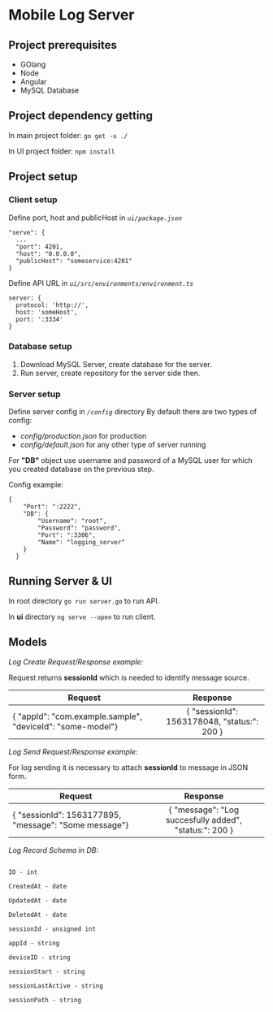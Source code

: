 # Mobile Log Server

## Project prerequisites

- GOlang
- Node
- Angular
- MySQL Database

## Project dependency getting

In main project folder: `go get -u ./`

In UI project folder: `npm install`

## Project setup

### Client setup

Define port, host and publicHost in *`ui/package.json`*

```
"serve": {
  ...
  "port": 4201,
  "host": "0.0.0.0",
  "publicHost": "someservice:4201"
}
```

Define API URL in *`ui/src/environments/environment.ts`*

```
server: {
  protocol: 'http://',
  host: 'someHost',
  port: ':3334'
}
```
### Database setup

1. Download MySQL Server, create database for the server.
1. Run server, create repository for the server side then.

### Server setup

Define server config in *`/config`* directory
By default there are two types of config:

- *config/production.json* for production
- *config/default.json* for any other type of server running

For **"DB"** object use username and password of a MySQL user for which you created database on the previous step.

 Config example:

```
{
    "Port": ":2222",
    "DB": {
        "Username": "root",
        "Password": "password",
        "Port": ":3306",
        "Name": "logging_server"
    }
  }
```

## Running Server & UI

In root directory `go run server.go` to run API.

In **ui** directory `ng serve --open` to run client.

## Models

_Log Create Request/Response example:_

Request returns **sessionId** which is needed to identify message source.

| Request        | Response           |
| ------------- |:-------------:|
| { "appId": "com.example.sample", "deviceId": "some-model"}      | { "sessionId": 1563178048, "status:": 200 } |

_Log Send Request/Response example:_

For log sending it is necessary to attach **sessionId** to message in JSON form.

| Request        | Response           |
| ------------- |:-------------:|
| { "sessionId": 1563177895, "message": "Some message"}      | { "message": "Log succesfully added", "status:": 200 } |

_Log Record Schema in DB:_

```

ID - int

CreatedAt - date

UpdatedAt - date

DeletedAt - date

sessionId - unsigned int

appId - string

deviceID - string

sessionStart - string

sessionLastActive - string

sessionPath - string
```

#
